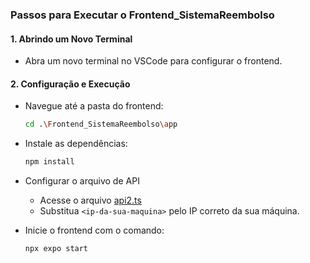 ###  Passos para Executar o Frontend_SistemaReembolso
    
#### 1. Abrindo um Novo Terminal
* Abra um novo terminal no VSCode para configurar o frontend.

#### 2. Configuração e Execução
* Navegue até a pasta do frontend:
  ```bash
  cd .\Frontend_SistemaReembolso\app
  ```
* Instale as dependências:
  ```bash
  npm install
  ```
* Configurar o arquivo de API
  * Acesse o arquivo [api2.ts](./app/src/services/api2.ts)
  * Substitua ```<ip-da-sua-maquina>``` pelo IP correto da sua máquina.

* Inicie o frontend com o comando:
  ```bash
  npx expo start
  ```
